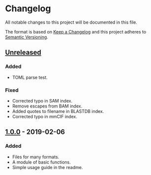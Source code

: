 # Changelog
All notable changes to this project will be documented in this file.

The format is based on [Keep a Changelog](http://keepachangelog.com/en/1.0.0/)
and this project adheres to [Semantic Versioning](http://semver.org/spec/v2.0.0.html).

## [Unreleased]
### Added
- TOML parse test.

### Fixed
- Corrected typo in SAM index.
- Remove escapes from BAM index.
- Added quotes to filename in BLASTDB index.
- Corrected typo in mmCIF index.

## [1.0.0] - 2019-02-06
### Added
- Files for many formats.
- A module of basic functions.
- Simple usage guide in the readme.


[Unreleased]: https://github.com/BioJulia/BioSequences.jl/compare/v1.0.0...HEAD
[1.0.0]: https://github.com/BioJulia/BioSequences.jl/tree/v1.0.0
